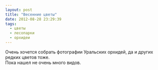 ```yaml
---
layout: post
title: "Весенние цветы"
date: 2012-08-28 23:29:39
tags:
  - цветы
  - лесопарки
  - орхидеи
---
```

Очень хочется собрать фотографии Уральских орхидей, да и других редких
цветов тоже.  
Пока нашел не очень много видов.

